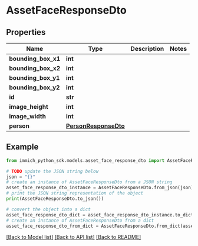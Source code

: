 # AssetFaceResponseDto


## Properties

Name | Type | Description | Notes
------------ | ------------- | ------------- | -------------
**bounding_box_x1** | **int** |  | 
**bounding_box_x2** | **int** |  | 
**bounding_box_y1** | **int** |  | 
**bounding_box_y2** | **int** |  | 
**id** | **str** |  | 
**image_height** | **int** |  | 
**image_width** | **int** |  | 
**person** | [**PersonResponseDto**](PersonResponseDto.md) |  | 

## Example

```python
from immich_python_sdk.models.asset_face_response_dto import AssetFaceResponseDto

# TODO update the JSON string below
json = "{}"
# create an instance of AssetFaceResponseDto from a JSON string
asset_face_response_dto_instance = AssetFaceResponseDto.from_json(json)
# print the JSON string representation of the object
print(AssetFaceResponseDto.to_json())

# convert the object into a dict
asset_face_response_dto_dict = asset_face_response_dto_instance.to_dict()
# create an instance of AssetFaceResponseDto from a dict
asset_face_response_dto_from_dict = AssetFaceResponseDto.from_dict(asset_face_response_dto_dict)
```
[[Back to Model list]](../README.md#documentation-for-models) [[Back to API list]](../README.md#documentation-for-api-endpoints) [[Back to README]](../README.md)


